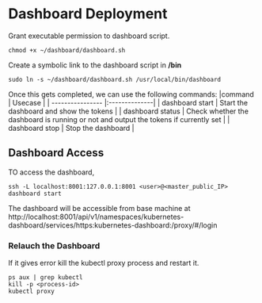 # Dashboard Deployment

Grant executable permission to dashboard script.
  
	chmod +x ~/dashboard/dashboard.sh

Create a symbolic link to the dashboard script in **/bin**
  
	sudo ln -s ~/dashboard/dashboard.sh /usr/local/bin/dashboard
  
 Once this gets completed, we can use the following commands:
 |command           | Usecase            |
| ---------------- |:--------------|
| dashboard start        | Start the dashboard and show the tokens |
| dashboard status      | Check whether the dashboard is running or not and output the tokens if currently set |
| dashboard stop      | Stop the dashboard |

## Dashboard Access

TO access the dashboard,
  
	ssh -L localhost:8001:127.0.0.1:8001 <user>@<master_public_IP>
	dashboard start

The dashboard will be accessible from base machine at
	http://localhost:8001/api/v1/namespaces/kubernetes-dashboard/services/https:kubernetes-dashboard:/proxy/#/login
	
### Relauch the Dashboard 
If it gives error kill the kubectl proxy process and restart it.
  
	ps aux | grep kubectl
	kill -p <process-id>
	kubectl proxy

